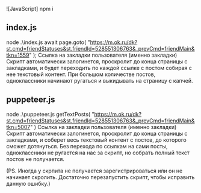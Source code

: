 ![JavaScript] npm i 

## index.js
 node .\index.js
 await page.goto(
    "https://m.ok.ru/dk?st.cmd=friendStatuses&st.friendId=528551306763&_prevCmd=friendMain&tkn=1559"
  ); 
  Ссылка на закладки пользователя (именно закладки)
  Скрипт автоматически залогинется, проскролит до конца страницы с закладками, и будет переходить по каждой ссылке с постом собирая с нее текстовый контент. При большом количестве постов, одноклассники начинают ругаться и выкидывать на страницу с капчей.

  ## puppeteer.js 
 node .\puppeteer.js
   getTextPosts(
  "https://m.ok.ru/dk?st.cmd=friendStatuses&st.friendId=528551306763&_prevCmd=friendMain&tkn=5007"
) 
Ссылка на закладки пользователя (именно закладки)
Скрипт автоматически залогинется, проскролит до конца страницы с закладками, и соберет весь текстовый контент с постов, до которого сможет дотянуться. Без перехода по ссылкам на сами посты, одноклассники не ругается на нас за скрипт, но собрать полный текст постов не получается.

(PS. Иногда у скрпита не получается зарегистрироваться или он не начинает скролить. Достаточно перезапустить скрипт, чтобы исправить данную ошибку.)